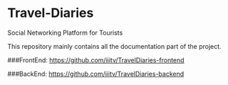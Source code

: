 # Travel-Diaries
Social Networking Platform for Tourists 

This repository mainly contains all the documentation part of the project.

###FrontEnd: <https://github.com/iiitv/TravelDiaries-frontend>

###BackEnd: <https://github.com/iiitv/TravelDiaries-backend>
